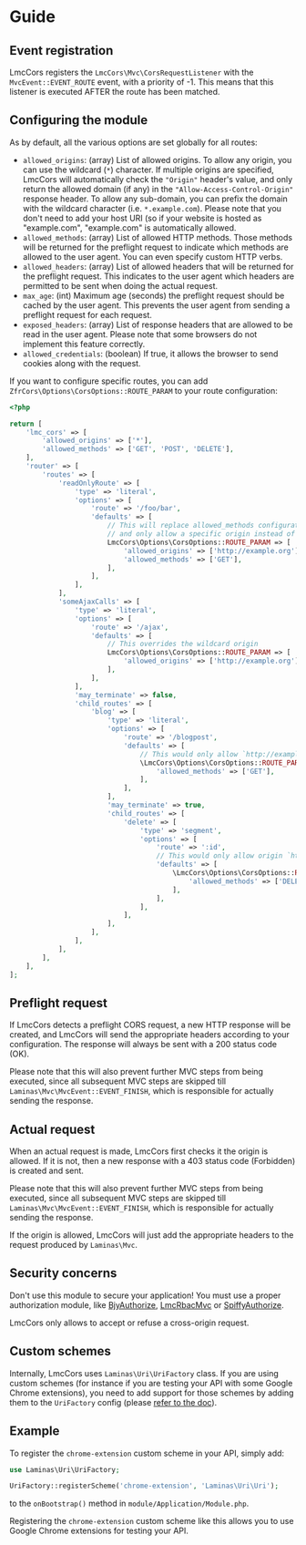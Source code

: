 # Guide

## Event registration

LmcCors registers the `LmcCors\Mvc\CorsRequestListener` with the `MvcEvent::EVENT_ROUTE` event, with a priority
of -1. This means that this listener is executed AFTER the route has been matched.

## Configuring the module

As by default, all the various options are set globally for all routes:

- `allowed_origins`: (array) List of allowed origins. To allow any origin, you can use the wildcard (`*`) character. If
  multiple origins are specified, LmcCors will automatically check the `"Origin"` header's value, and only return the
  allowed domain (if any) in the `"Allow-Access-Control-Origin"` response header. To allow any sub-domain, you can prefix
  the domain with the wildcard character (i.e. `*.example.com`). Please note that you don't need to
  add your host URI (so if your website is hosted as "example.com", "example.com" is automatically allowed.
- `allowed_methods`: (array) List of allowed HTTP methods. Those methods will be returned for the preflight request to
  indicate which methods are allowed to the user agent. You can even specify custom HTTP verbs.
- `allowed_headers`: (array) List of allowed headers that will be returned for the preflight request. This indicates
  to the user agent which headers are permitted to be sent when doing the actual request.
- `max_age`: (int) Maximum age (seconds) the preflight request should be cached by the user agent. This prevents the
  user agent from sending a preflight request for each request.
- `exposed_headers`: (array) List of response headers that are allowed to be read in the user agent. Please note that
  some browsers do not implement this feature correctly.
- `allowed_credentials`: (boolean) If true, it allows the browser to send cookies along with the request.

If you want to configure specific routes, you can add `ZfrCors\Options\CorsOptions::ROUTE_PARAM` to your route configuration:

```php
<?php

return [
    'lmc_cors' => [
        'allowed_origins' => ['*'],
        'allowed_methods' => ['GET', 'POST', 'DELETE'],
    ],
    'router' => [
        'routes' => [
            'readOnlyRoute' => [
                'type' => 'literal',
                'options' => [
                    'route' => '/foo/bar',
                    'defaults' => [
                        // This will replace allowed_methods configuration to only allow GET requests
                        // and only allow a specific origin instead of the wildcard origin
                        LmcCors\Options\CorsOptions::ROUTE_PARAM => [
                            'allowed_origins' => ['http://example.org'],
                            'allowed_methods' => ['GET'],
                        ],
                    ],
                ],
            ],
            'someAjaxCalls' => [
                'type' => 'literal',
                'options' => [
                    'route' => '/ajax',
                    'defaults' => [
                        // This overrides the wildcard origin
                        LmcCors\Options\CorsOptions::ROUTE_PARAM => [
                            'allowed_origins' => ['http://example.org'],
                        ],
                    ],
                ],
                'may_terminate' => false,
                'child_routes' => [
                    'blog' => [
                        'type' => 'literal',
                        'options' => [
                            'route' => '/blogpost',
                            'defaults' => [
                                // This would only allow `http://example.org` to GET this route
                                \LmcCors\Options\CorsOptions::ROUTE_PARAM => [
                                    'allowed_methods' => ['GET'],
                                ],
                            ],
                        ],
                        'may_terminate' => true,
                        'child_routes' => [
                            'delete' => [
                                'type' => 'segment',
                                'options' => [
                                    'route' => ':id',
                                    // This would only allow origin `http://example.org` to apply DELETE on this route
                                    'defaults' => [
                                        \LmcCors\Options\CorsOptions::ROUTE_PARAM => [
                                            'allowed_methods' => ['DELETE'],
                                        ],
                                    ],
                                ],
                            ],
                        ],
                    ],
                ],
            ],
        ],
    ],
];
```

## Preflight request

If LmcCors detects a preflight CORS request, a new HTTP response will be created, and LmcCors will send the appropriate
headers according to your configuration. The response will always be sent with a 200 status code (OK).

Please note that this will also prevent further MVC steps from being executed, since all subsequent MVC steps are
skipped till `Laminas\Mvc\MvcEvent::EVENT_FINISH`, which is responsible for actually sending the response.

## Actual request

When an actual request is made, LmcCors first checks it the origin is allowed. If it is not, then a new response with
a 403 status code (Forbidden) is created and sent.

Please note that this will also prevent further MVC steps from being executed, since all subsequent MVC steps are
skipped till `Laminas\Mvc\MvcEvent::EVENT_FINISH`, which is responsible for actually sending the response.

If the origin is allowed, LmcCors will just add the appropriate headers to the request produced by `Laminas\Mvc`.

## Security concerns

Don't use this module to secure your application! You must use a proper authorization module, like
[BjyAuthorize](https://github.com/bjyoungblood/BjyAuthorize), [LmcRbacMvc](https://github.com/LM-Commons/LmcRbacMvc) or
[SpiffyAuthorize](https://github.com/spiffyjr/spiffy-authorize).

LmcCors only allows to accept or refuse a cross-origin request.

## Custom schemes

Internally, LmcCors uses `Laminas\Uri\UriFactory` class. If you are using custom schemes (for instance if you are
testing your API with some Google Chrome extensions), you need to add support for those schemes by adding them to
the `UriFactory` config (please [refer to the doc](https://docs.laminas.dev/laminas-uri/usage/#creating-a-new-custom-class-uri)).

## Example
To register the `chrome-extension` custom scheme in your API, simply add:

```php
use Laminas\Uri\UriFactory;

UriFactory::registerScheme('chrome-extension', 'Laminas\Uri\Uri');
```

to the `onBootstrap()` method in `module/Application/Module.php`.

Registering the `chrome-extension` custom scheme like this allows you to use Google Chrome extensions for testing your API.